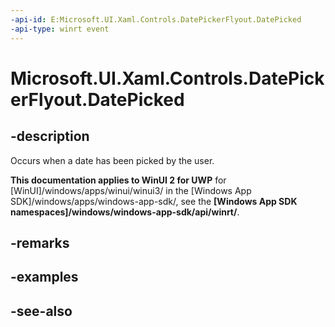 ```yaml
---
-api-id: E:Microsoft.UI.Xaml.Controls.DatePickerFlyout.DatePicked
-api-type: winrt event
---
```


<!-- Event syntax
public event Windows.Foundation.TypedEventHandler DatePicked<Windows.UI.Xaml.Controls.DatePickerFlyout,  Windows.UI.Xaml.Controls.DatePickedEventArgs>
-->

# Microsoft.UI.Xaml.Controls.DatePickerFlyout.DatePicked

## -description
Occurs when a date has been picked by the user.

**This documentation applies to WinUI 2 for UWP** for [WinUI]/windows/apps/winui/winui3/ in the [Windows App SDK]/windows/apps/windows-app-sdk/, see the **[Windows App SDK namespaces]/windows/windows-app-sdk/api/winrt/**.

## -remarks

## -examples

## -see-also

